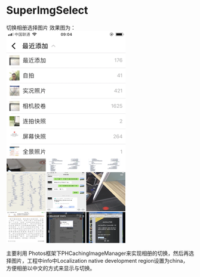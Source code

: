 # SuperImgSelect
切换相册选择图片
效果图为：
 ![image](https://github.com/xc19930909yu/SuperImgSelect/blob/master/IMG_2861.PNG) 
 
 主要利用 Photos框架下PHCachingImageManager来实现相册的切换，然后再选择图片，工程中info中Localization native development region设置为china，
 方便相册以中文的方式来显示与切换。

